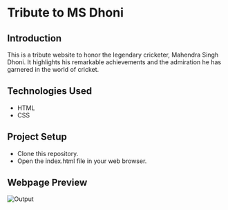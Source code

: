 # Tribute to MS Dhoni

## Introduction

This is a tribute website to honor the legendary cricketer, Mahendra Singh Dhoni. It highlights his remarkable achievements and the admiration he has garnered in the world of cricket.

## Technologies Used

- HTML
- CSS

## Project Setup
- Clone this repository.
- Open the index.html file in your web browser.

## Webpage Preview
![Output](https://github.com/Sanjaybobby/codealpha_tasks/assets/115866016/5b721d20-854d-4e3f-b533-aa5c5731e0ab)

